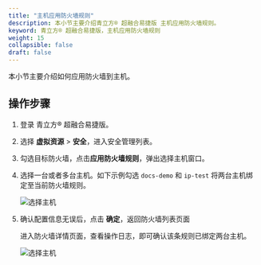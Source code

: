 ```yaml
---
title: "主机应用防火墙规则"
description: 本小节主要介绍青立方® 超融合易捷版 主机应用防火墙规则。 
keyword: 青立方® 超融合易捷版，主机应用防火墙规则
weight: 15
collapsible: false
draft: false
---
```



本小节主要介绍如何应用防火墙到主机。

## 操作步骤

1. 登录 青立方® 超融合易捷版。
2. 选择 **虚拟资源** > **安全**，进入安全管理列表。
3. 勾选目标防火墙，点击**应用防火墙规则**，弹出选择主机窗口。
4. 选择一台或者多台主机。如下示例勾选 `docs-demo` 和 `ip-test` 将两台主机绑定至当前防火墙规则。

   ![选择主机](../../../_images/firewall_host.png)

5. 确认配置信息无误后，点击 **确定**，返回防火墙列表页面

   进入防火墙详情页面，查看操作日志，即可确认该条规则已绑定两台主机。

   ![选择主机](../../../_images/firewall_host2.png)

